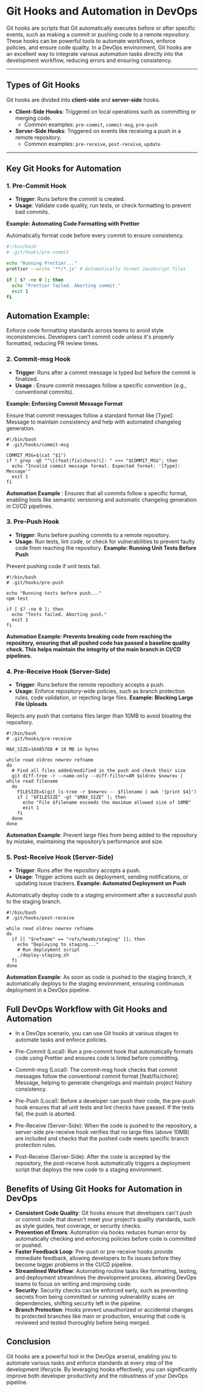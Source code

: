 # Git Hooks and Automation in DevOps

Git hooks are scripts that Git automatically executes before or after specific events, such as making a commit or pushing code to a remote repository. These hooks can be powerful tools to automate workflows, enforce policies, and ensure code quality. In a DevOps environment, Git hooks are an excellent way to integrate various automation tasks directly into the development workflow, reducing errors and ensuring consistency.

---

## Types of Git Hooks

Git hooks are divided into **client-side** and **server-side** hooks.

- **Client-Side Hooks**: Triggered on local operations such as committing or merging code.
  - Common examples: `pre-commit`, `commit-msg`, `pre-push`
- **Server-Side Hooks**: Triggered on events like receiving a push in a remote repository.
  - Common examples: `pre-receive`, `post-receive`, `update`

---

## Key Git Hooks for Automation

### 1. Pre-Commit Hook

- **Trigger**: Runs before the commit is created.
- **Usage**: Validate code quality, run tests, or check formatting to prevent bad commits.

**Example: Automating Code Formatting with Prettier**

Automatically format code before every commit to ensure consistency.

```bash
#!/bin/bash
# .git/hooks/pre-commit

echo "Running Prettier..."
prettier --write '**/*.js' # Automatically format JavaScript files

if [ $? -ne 0 ]; then
  echo "Prettier failed. Aborting commit."
  exit 1
fi

``````

## Automation Example:
Enforce code formatting standards across teams to avoid style inconsistencies. Developers can’t commit code unless it's properly formatted, reducing PR review times.




### 2. Commit-msg Hook
- **Trigger**: Runs after a commit message is typed but before the commit is finalized.
- **Usage** : Ensure commit messages follow a specific convention (e.g., conventional commits).

**Example: Enforcing Commit Message Format**

Ensure that commit messages follow a standard format like [Type]: Message to maintain consistency and help with automated changelog generation.

````
#!/bin/bash
# .git/hooks/commit-msg

COMMIT_MSG=$(cat "$1")
if ! grep -qE "^\[(feat|fix|chore)\]: " <<< "$COMMIT_MSG"; then
  echo "Invalid commit message format. Expected format: '[Type]: Message'"
  exit 1
fi
````

**Automation Example** : Ensures that all commits follow a specific format, enabling tools like semantic versioning and automatic changelog generation in CI/CD pipelines.

### 3. Pre-Push Hook

- **Trigger**: Runs before pushing commits to a remote repository.
- **Usage**: Run tests, lint code, or check for vulnerabilities to prevent faulty code from reaching the repository.
**Example: Running Unit Tests Before Push**

Prevent pushing code if unit tests fail.
````
#!/bin/bash
# .git/hooks/pre-push

echo "Running tests before push..."
npm test

if [ $? -ne 0 ]; then
  echo "Tests failed. Aborting push."
  exit 1
fi
````

**Automation Example: Prevents breaking code from reaching the repository, ensuring that all pushed code has passed a baseline quality check. This helps maintain the integrity of the main branch in CI/CD pipelines.**

### 4. Pre-Receive Hook (Server-Side)

- **Trigger**: Runs before the remote repository accepts a push.
- **Usage**: Enforce repository-wide policies, such as branch protection rules, code validation, or rejecting large files.
**Example: Blocking Large File Uploads**

Rejects any push that contains files larger than 10MB to avoid bloating the repository.

````
#!/bin/bash
# .git/hooks/pre-receive

MAX_SIZE=10485760 # 10 MB in bytes

while read oldrev newrev refname
do
  # Find all files added/modified in the push and check their size
  git diff-tree -r --name-only --diff-filter=AM $oldrev $newrev | while read filename
  do
    FILESIZE=$(git ls-tree -r $newrev -- $filename | awk '{print $4}')
    if [ "$FILESIZE" -gt "$MAX_SIZE" ]; then
      echo "File $filename exceeds the maximum allowed size of 10MB"
      exit 1
    fi
  done
done
````
**Automation Example**: Prevent large files from being added to the repository by mistake, maintaining the repository’s performance and size.

### 5. Post-Receive Hook (Server-Side)
- **Trigger**: Runs after the repository accepts a push.
- **Usage**: Trigger actions such as deployment, sending notifications, or updating issue trackers.
**Example: Automated Deployment on Push**

Automatically deploy code to a staging environment after a successful push to the staging branch.

````
#!/bin/bash
# .git/hooks/post-receive

while read oldrev newrev refname
do
  if [[ "$refname" == "refs/heads/staging" ]]; then
    echo "Deploying to staging..."
    # Run deployment script
    ./deploy-staging.sh
  fi
done
````

**Automation Example**: As soon as code is pushed to the staging branch, it automatically deploys to the staging environment, ensuring continuous deployment in a DevOps pipeline.

## Full DevOps Workflow with Git Hooks and Automation
- In a DevOps scenario, you can use Git hooks at various stages to automate tasks and enforce policies.

- Pre-Commit (Local): Run a pre-commit hook that automatically formats code using Prettier and ensures code is linted before committing.
- Commit-msg (Local): The commit-msg hook checks that commit messages follow the conventional commit format [feat/fix/chore]: Message, helping to generate changelogs and maintain project history consistency.
- Pre-Push (Local): Before a developer can push their code, the pre-push hook ensures that all unit tests and lint checks have passed. If the tests fail, the push is aborted.
- Pre-Receive (Server-Side): When the code is pushed to the repository, a server-side pre-receive hook verifies that no large files (above 10MB) are included and checks that the pushed code meets specific branch protection rules.
- Post-Receive (Server-Side): After the code is accepted by the repository, the post-receive hook automatically triggers a deployment script that deploys the new code to a staging environment.

## Benefits of Using Git Hooks for Automation in DevOps
- **Consistent Code Quality**: Git hooks ensure that developers can't push or commit code that doesn't meet your project’s quality standards, such as style guides, test coverage, or security checks.
- **Prevention of Errors**: Automation via hooks reduces human error by automatically checking and enforcing policies before code is committed or pushed.
- **Faster Feedback Loop**: Pre-push or pre-receive hooks provide immediate feedback, allowing developers to fix issues before they become bigger problems in the CI/CD pipeline.
- **Streamlined Workflow**: Automating routine tasks like formatting, testing, and deployment streamlines the development process, allowing DevOps teams to focus on writing and improving code.
- **Security**: Security checks can be enforced early, such as preventing secrets from being committed or running vulnerability scans on dependencies, shifting security left in the pipeline.
- **Branch Protection**: Hooks prevent unauthorized or accidental changes to protected branches like main or production, ensuring that code is reviewed and tested thoroughly before being merged.

## Conclusion
Git hooks are a powerful tool in the DevOps arsenal, enabling you to automate various tasks and enforce standards at every step of the development lifecycle. By leveraging hooks effectively, you can significantly improve both developer productivity and the robustness of your DevOps pipeline.


